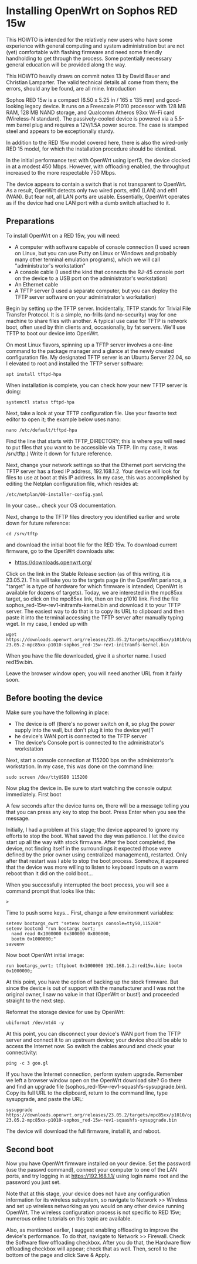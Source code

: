 # Installing OpenWrt on Sophos RED 15w

This HOWTO is intended for the relatively new users who have some experience with general computing and system administration but are not (yet) comfortable with flashing firmware and need some friendly handholding to get through the process. Some potentially necessary general education will be provided along the way.

This HOWTO heavily draws on commit notes 13 by David Bauer and Christian Lamparter. The valid technical details all come from them; the errors, should any be found, are all mine.
Introduction

Sophos RED 15w is a compact (6.50 x 5.25 in / 165 x 135 mm) and good-looking legacy device. It runs on a Freescale P1010 processor with 128 MB RAM, 128 MB NAND storage, and Qualcomm Atheros 93xx Wi-Fi card (Wireless-N standard). The passively-cooled device is powered via a 5.5-mm barrel plug and requires a 12V/1.5A power source. The case is stamped steel and appears to be exceptionally sturdy.

In addition to the RED 15w model covered here, there is also the wired-only RED 15 model, for which the installation procedure should be identical.

In the initial performance test with OpenWrt using iperf3, the device clocked in at a modest 450 Mbps. However, with offloading enabled, the throughput increased to the more respectable 750 Mbps.

The device appears to contain a switch that is not transparent to OpenWrt. As a result, OpenWrt detects only two wired ports, eth0 (LAN) and eth1 (WAN). But fear not, all LAN ports are usable. Essentially, OpenWrt operates as if the device had one LAN port with a dumb switch attached to it.

## Preparations

To install OpenWrt on a RED 15w, you will need:

+ A computer with software capable of console connection (I used screen on Linux, but you can use Putty on Linux or Windows and probably many other terminal emulation programs), which we will call "administrator's workstation"
+ A console cable (I used the kind that connects the RJ-45 console port on the device to a USB port on the administrator's workstation)
+ An Ethernet cable
+ A TFTP server (I used a separate computer, but you can deploy the TFTP server software on your administrator's workstation)

Begin by setting up the TFTP server. Incidentally, TFTP stands for Trivial File Transfer Protocol. It is a simple, no-frills (and no-security) way for one machine to share files with another. A typical use case for TFTP is network boot, often used by thin clients and, occasionally, by fat servers. We'll use TFTP to boot our device into OpenWrt.

On most Linux flavors, spinning up a TFTP server involves a one-line command to the package manager and a glance at the newly created configuration file. My designated TFTP server is an Ubuntu Server 22.04, so I elevated to root and installed the TFTP server software:
```
apt install tftpd-hpa
```
When installation is complete, you can check how your new TFTP server is doing:
```
systemctl status tftpd-hpa
```
Next, take a look at your TFTP configuration file. Use your favorite text editor to open it; the example below uses nano:
```
nano /etc/default/tftpd-hpa
```
Find the line that starts with TFTP_DIRECTORY; this is where you will need to put files that you want to be accessible via TFTP. (In my case, it was /srv/tftp.) Write it down for future reference.

Next, change your network settings so that the Ethernet port servicing the TFTP server has a fixed IP address, 192.168.1.2. Your device will look for files to use at boot at this IP address. In my case, this was accomplished by editing the Netplan configuration file, which resides at:
```
/etc/netplan/00-installer-config.yaml
```
In your case... check your OS documentation.

Next, change to the TFTP files directory you identified earlier and wrote down for future reference:
```
cd /srv/tftp
```
and download the initial boot file for the RED 15w. To download current firmware, go to the OpenWrt downloads site:

+ https://downloads.openwrt.org/ 

Click on the link in the Stable Release section (as of this writing, it is 23.05.2). This will take you to the targets page (in the OpenWrt parlance, a "target" is a type of hardware for which firmware is intended; OpenWrt is available for dozens of targets). Today, we are interested in the mpc85xx target, so click on the mpc85xx link, then on the p1010 link. Find the file sophos_red-15w-rev1-initramfs-kernel.bin and download it to your TFTP server. The easiest way to do that is to copy its URL to clipboard and then paste it into the terminal accessing the TFTP server after manually typing wget. In my case, I ended up with
```
wget https://downloads.openwrt.org/releases/23.05.2/targets/mpc85xx/p1010/openwrt-23.05.2-mpc85xx-p1010-sophos_red-15w-rev1-initramfs-kernel.bin
```
When you have the file downloaded, give it a shorter name. I used red15w.bin.

Leave the browser window open; you will need another URL from it fairly soon.

## Before booting the device

Make sure you have the following in place:

+ The device is off (there's no power switch on it, so plug the power supply into the wall, but don't plug it into the device yet)T
+ he device's WAN port is connected to the TFTP server
+ The device's Console port is connected to the administrator's workstation

Next, start a console connection at 115200 bps on the administrator's workstation. In my case, this was done on the command line:
```
sudo screen /dev/ttyUSB0 115200
```
Now plug the device in. Be sure to start watching the console output immediately.
First boot

A few seconds after the device turns on, there will be a message telling you that you can press any key to stop the boot. Press Enter when you see the message.

Initially, I had a problem at this stage; the device appeared to ignore my efforts to stop the boot. What saved the day was patience. I let the device start up all the way with stock firmware. After the boot completed, the device, not finding itself in the surroundings it expected (those were defined by the prior owner using centralized management), restarted. Only after that restart was I able to stop the boot process. Somehow, it appeared that the device was more willing to listen to keyboard inputs on a warm reboot than it did on the cold boot...

When you successfully interrupted the boot process, you will see a command prompt that looks like this:
```
>
```
Time to push some keys... First, change a few environment variables:
```
setenv bootargs_owrt "setenv bootargs console=ttyS0,115200"
setenv bootcmd "run bootargs_owrt;
  nand read 0x1000000 0x300000 0x800000;
  bootm 0x1000000;"
saveenv
```
Now boot OpenWrt initial image:
```
run bootargs_owrt; tftpboot 0x1000000 192.168.1.2:red15w.bin; bootm 0x1000000;
```
At this point, you have the option of backing up the stock firmware. But since the device is out of support with the manufacturer and I was not the original owner, I saw no value in that (OpenWrt or bust!) and proceeded straight to the next step.

Reformat the storage device for use by OpenWrt:
```
ubiformat /dev/mtd4 -y
```
At this point, you can disconnect your device's WAN port from the TFTP server and connect it to an upstream device; your device should be able to access the Internet now. So switch the cables around and check your connectivity:
```
ping -c 3 goo.gl
```
If you have the Internet connection, perform system upgrade. Remember we left a browser window open on the OpenWrt download site? Go there and find an upgrade file (sophos_red-15w-rev1-squashfs-sysupgrade.bin). Copy its full URL to the clipboard, return to the command line, type sysupgrade, and paste the URL:
```
sysupgrade https://downloads.openwrt.org/releases/23.05.2/targets/mpc85xx/p1010/openwrt-23.05.2-mpc85xx-p1010-sophos_red-15w-rev1-squashfs-sysupgrade.bin
```
The device will download the full firmware, install it, and reboot.

## Second boot

Now you have OpenWrt firmware installed on your device. Set the password (use the passwd command), connect your computer to one of the LAN ports, and try logging in at https://192.168.1.1/ using login name root and the password you just set.

Note that at this stage, your device does not have any configuration information for its wireless subsystem, so navigate to Network >> Wireless and set up wireless networking as you would on any other device running OpenWrt. The wireless configuration process is not specific to RED 15w; numerous online tutorials on this topic are available.

Also, as mentioned earlier, I suggest enabling offloading to improve the device's performance. To do that, navigate to Network >> Firewall. Check the Software flow offloading checkbox. After you do that, the Hardware flow offloading checkbox will appear; check that as well. Then, scroll to the bottom of the page and click Save & Apply.
